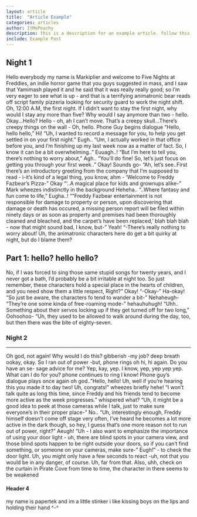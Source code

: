 ```yaml
---
layout: article
title:  "Article Example"
categories: articles
author: ItMePeachy
description: this is a description for an example article. follow this layout to know about things
include: Example Post
---
```


## Night 1

Hello everybody my name is Markiplier and welcome to Five Nights at Freddies, an indie horror game that you guys suggested in mass, and I saw that Yamimash played it and he said that it was really really good; so I’m very eager to see what is up - and that is a terrifying animatronic bear reads off script family pizzeria looking for security guard to work the night shift. Oh, 12:00 A.M, the first night. If I didn’t want to stay the first night, why would I stay any more than five? Why would I say anymore than two - hello. Okay...Hello? Hello - oh, ah I can’t move. That’s a creepy skull...There’s creepy things on the wall - Oh, hello. Phone Guy begins dialogue “Hello, hello hello,” Hi! “Uh, I wanted to record a message for you, to help you get settled in on your first night.” Eugh.. “Um, I actually worked in that office before you, and I’m finishing up my last week now as a matter of fact. So, I know it can be a bit overwhelming..” Euuagh..! “But I’m here to tell you, there’s nothing to worry about,” Agh.. “You’ll do fine! So, let’s just focus on getting you through your first week..” Okay! Sounds go- “Ah, let’s see..First there’s an introductory greeting from the company that I’m supposed to read - i-it’s kind of a legal thing, you know, ahm - ‘Welcome to Freddy Fazbear’s Pizza-” Okay “‘..A magical place for kids and grownups alike-” Mark wheezes indistinctly in the background Heheha.. “..Where fantasy and fun come to life,” Eugha..! “”Freddy Fazbear entertainment is not responsible for damage to property or person, upon discovering that damage or death has occured, a missing person report will be filed within ninety days or as soon as property and premises had been thoroughly cleaned and bleached, and the carpet’s have been replaced,’ blah blah blah - now that might sound bad, I know, but-” Yeah! “-There’s really nothing to worry about! Uh, the animatronic characters here do get a bit quirky at night, but do I blame them?

## Part 1: hello? hello hello?

No, if I was forced to sing those same stupid songs for twenty years, and I never got a bath, I’d probably be a bit irritable at night too. So just remember, these characters hold a special place in the hearts of children, and you need show them a little respect, Right?” Okay! “-Okay-” Ha-okay! “So just be aware, the characters fo tend to wander a bit-” Nehaheugh- “They’re one some kinda of free-roaming mode-” hehauhuhugh! “Uhh.. Something about their servos locking up if they get turned off for two long,” Oohoohoo- “Uh, they used to be allowed to walk around during the day, too, but then there was the bite of eighty-seven.

### Night 2

---

Oh god, not again! Why would I do this? gibberish -my job? deep breath ookay, okay. So I ran out of power -but, phone rings oh hi, hi again. Do you have an se- sage advice for me? Yep, kay, yep. I know, yep, yep yep yep. What can I do for you? phone continues to ring I know! Phone guy’s dialogue plays once again oh god..”Hello, hello! Uh, well if you’re hearing this you made it to day two! Uh, congrats!” wheezes briefly hehe! “I won’t talk quite as long this time, since Freddy and his friends tend to become more active as the week progresses.” whispered what? “Uh, it might be a good idea to peek at those cameras while I talk, just to make sure everyone’s in their proper place-” No.. “Uh, interestingly enough, Freddy himself doesn’t come off stage very often, I’ve heard he becomes a lot more active in the dark though, so hey, I guess that’s one more reason not to run out of power, right?” Aeugh! “Uh - I also want to emphasize the importance of using your door light - uh, there are blind spots in your camera view, and those blind spots happen to be right outside your doors, so if you can’t find something, or someone on your cameras, make sure-” Eugh!” - to check the door light. Uh, you might only have a few seconds to react -uh, not that you would be in any danger, of course. Uh, far from that. Also, uhh, check on the curtain in Pirate Cove from time to time, the character in there seems to be weakened

#### Header 4

my name is papertek and im a little stinker i like kissing boys on the lips and holding their hand ^-^

